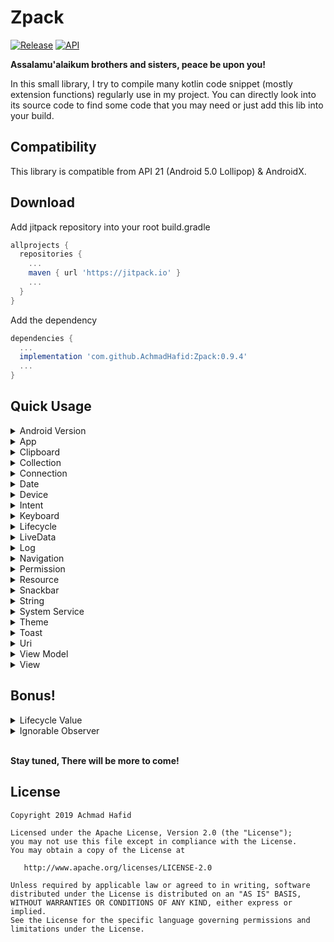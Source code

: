 Zpack
====================

[![Release](https://jitpack.io/v/AchmadHafid/Zpack.svg)](https://jitpack.io/#AchmadHafid/toolbar-badge-menu-item)
[![API](https://img.shields.io/badge/API-21%2B-brightgreen.svg?style=flat)](https://android-arsenal.com/api?level=21)

**Assalamu'alaikum brothers and sisters, peace be upon you!**

In this small library, I try to compile many kotlin code snippet (mostly extension functions) regularly use in my project.
You can directly look into its source code to find some code that you may need or just add this lib into your build.


Compatibility
-------------

This library is compatible from API 21 (Android 5.0 Lollipop) & AndroidX.


Download
--------

Add jitpack repository into your root build.gradle

```groovy
allprojects {
  repositories {
    ...
    maven { url 'https://jitpack.io' }
    ...
  }
}
```

Add the dependency

```groovy
dependencies {
  ...
  implementation 'com.github.AchmadHafid:Zpack:0.9.4'
  ...
}
```


Quick Usage
-----------


<details>
  <summary>Android Version</summary>

```kotlin
//Version checking

fun belowLollipopMR1()
fun belowMarshmallow()
fun belowNougat()
fun belowNougatMR1()
fun belowOreo()
fun belowOreoMR1()
fun belowPie()
fun belowQ()

fun atLeastLollipopMR1()
fun atLeastMarshmallow()
fun atLeastNougat()
fun atLeastNougatMR1()
fun atLeastOreo()
fun atLeastOreoMR1()
fun atLeastPie()
fun atLeastQ()
```

</details>
<details>
  <summary>App</summary>

```kotlin
// Inquiry apps info that available on the device

val Context.appName
val Context.appIcon
val Context.foregroundApp
val Context.installedApps
val Context.installedAppsWithLaunchIntent
val Context.installedAppsWithLaunchActivity
val Context.installedLauncherApp

fun Context.getAppName()
fun Context.getAppIcon()
```

</details>
<details>
  <summary>Clipboard</summary>

```kotlin
fun Context.copyPlainTextToClipboard()
fun Context.copyHtmlTextToClipboard()
fun Context.copyRawUriToClipboard()
```

</details>
<details>
  <summary>Collection</summary>

```kotlin
// Null checking

val Collection.areAllNull
val Collection.areAllNotNull

fun areAllNull()
fun areAllNotNull()

// Collection operation

fun MutableList.addIfNotExist()

// Transformer

fun Map<K, List<V>>.asMutable(): MutableMap<K, MutableList<V>>
fun Map<K, Set<V>>.asMutable(): MutableMap<K, MutableSet<V>>
```

</details>
<details>
  <summary>Connection</summary>

```kotlin
val Context.isConnected
val Context.isMobileDataEnabled
val Context.isWifiEnabled
```

</details>
<details>
  <summary>Date</summary>

```kotlin
val Date.isToday
val Date.isYesterday
val Date.formatCompact
val Date.formatShort
val Date.formatMedium
val Date.formatLong

fun String.toDate()
```

</details>
<details>
  <summary>Device</summary>

```kotlin
val Context.hasSoftNavigationKeys
val Context.isScreenOn
val Context.isDeviceLocked
val Context.displayWidth
val Context.displayHeight
val Context.statusBarHeight
val Context.navigationBarHeight
val FragmentActivity.actionBarHeight
```

</details>
<details>
  <summary>Intent</summary>

```kotlin
fun Context.intent()
fun Intent.canBeResolved()

// Common Screen

fun Context.startActivityIfResolved()
fun Context.openAppDetailSettings()
fun Context.openAdminSettings()
fun Context.openUsageAccessSettings()
fun Context.openWirelessSettings()
fun Context.openWriteSettings()

// Common Action

fun Context.openHomeLauncher()
fun Context.share()
fun Context.openUrl()
fun Context.sendEmail()
fun Context.dial()
fun Context.sendSms()

// Service

fun Context.stopService()
fun Context.startService()
fun Context.startForegroundServiceCompat()
fun AppCompatActivity.startForegroundServiceCompat()
```

</details>
<details>
  <summary>Keyboard</summary>

```kotlin
fun Window.adjustKeyboard()
```

</details>
<details>
  <summary>Lifecycle</summary>

```kotlin
val FragmentActivity.lifecycleState
val Fragment.lifecycleState
val Fragment.viewLifecycleState
```

</details>
<details>
  <summary>LiveData</summary>

```kotlin
fun MutableLiveData.setValueIfNew()
fun MutableLiveData.notifyObserver()
```

</details>
<details>
  <summary>Log</summary>

```kotlin
fun d()
fun e()
fun i()
fun v()
fun w()
```

</details>
<details>
  <summary>Navigation</summary>

```kotlin
val Fragment.isStartDestination
fun Fragment.finish() // popup fragment from navigation stack
```

</details>
<details>
  <summary>Permission</summary>

```kotlin
val IntArray.arePermissionsGranted

fun Context.arePermissionsGranted()
fun Context.isPermissionGranted()

val Context.hasWriteSettingPermission
val Context.hasAppUsagePermission

fun AppCompatActivity.requestPermissionCompat()
fun AppCompatActivity.shouldShowRequestPermissionRationales()
fun Fragment.shouldShowRequestPermissionRationales()
```

</details>
<details>
  <summary>Resource</summary>

```kotlin
fun Context.stringRes()
fun Context.stringArrayRes()
fun Context.stringListRes()
fun Context.intRes()
fun Context.intArrayRes()
fun Context.intListRes()
fun Context.dimenRes()
fun Context.colorRes()

fun Fragment.stringRes()
fun Fragment.stringArrayRes()
fun Fragment.stringListRes()
fun Fragment.intRes()
fun Fragment.intArrayRes()
fun Fragment.intListRes()
fun Fragment.dimenRes()
fun Fragment.colorRes()

fun Context.getColorCompat()
fun Context.resolveColor()

fun Context.dpToPx()
fun Context.pxToDp()
fun Context.spToPx()
fun Context.pxToSp()
```

</details>
<details>
  <summary>Snackbar</summary>

```kotlin
fun View.snackBarShort()
fun View.snackBarLong()
fun View.snackBarForever()
```

</details>
<details>
  <summary>String</summary>

```kotlin
val String.toCamelCase
val String.toTitleCase

val String?.blankIfNull
val String?.nullIfBlank
```

</details>
<details>
  <summary>System Service</summary>

```kotlin
// All System Service

val Context.accessibilityManager
...
val Context.windowManager
```

</details>
<details>
  <summary>Theme</summary>

```kotlin
fun applyTheme()
fun lightTheme()
fun darkTheme()
fun defaultTheme()
fun AppCompatActivity.toggleTheme()

val Context.isDarkThemeEnabled
```

</details>
<details>
  <summary>Toast</summary>

```kotlin
fun Context.toastShort
fun Context.toastLong
fun Fragment.toastShort
fun Fragment.toastLong
```

</details>
<details>
  <summary>Uri</summary>

```kotlin
val Uri.isContent
val Uri.isFile
val Uri.isContentOrFile
val Uri.isHttp
val Uri.isHttps
val Uri.isUrl

fun Context.deleteLocalUri()
fun Context.deleteLocalUris()
```

</details>
<details>
  <summary>View Model</summary>

```kotlin
fun ViewModelProvider.getViewModel()
fun FragmentActivity.getViewModel()
fun Fragment.getViewModel()
fun Fragment.getViewModelWithActivityScope()
fun Fragment.getViewModelWithParentScope()
```

</details>
<details>
  <summary>View</summary>
    <br/>
    <details>
  	<summary>Bottom Sheet Dialog</summary>

  ```kotlin
  fun BottomSheetDialog.setExpanded()
  ```

  </details>
  <details>
  	<summary>Constraint Layout</summary>

  ```kotlin
  fun View.clearConstraint()
  var View.constraintMarginStart
  var View.constraintMarginEnd
  ```

  </details>
  <details>
  	<summary>Edit Text</summary>

  ```kotlin
  var EditText.value
  fun EditText.setText()
  fun EditText.onInput()
  fun EditText.showPasswordInputType()
  fun EditText.hidePasswordInputType()
  fun EditText.togglePasswordVisibility()

  const val INPUT_TYPE_VISIBLE_PASSWORD
  const val INPUT_TYPE_HIDDEN_PASSWORD
  ```

  </details>
  <details>
  	<summary>Image View</summary>

  ```kotlin
  fun ImageView.setImageTintList()
  ```

  </details>
  <details>
	<summary>Text View</summary>

  ```kotlin
  fun TextView.setFontRes()
  fun TextView.setTextAppearanceRes()
  fun TextView.setTextRes()
  fun TextView.clear()
  fun TextView.underLine()
  fun TextView.deleteLine()
  fun TextView.bold()
  ```

  </details>
  <details>
  	<summary>View</summary>

  ```kotlin
  fun View.f(id) // shortcut for findViewById(id)
  fun ViewGroup.inflate()

  // Visibility

  val View.isVisible
  fun View.show()
  fun List<View>.show()
  fun View.showIf()
  fun List<View>.showIf()

  val View.isInvisible
  fun View.invisible()
  fun List<View>.invisible()
  fun View.invisibleIf()
  fun List<View>.invisibleIf

  val View.isGone
  fun View.gone()
  fun List<View>.gone()
  fun View.goneIf()
  fun List<View>.goneIf()

  fun View.visibleOrInvisible()
  fun List<View>.visibleOrInvisible()
  fun View.visibleOrGone()
  fun List<View>.visibleOrGone()

  // Availability

  val List<View>.areAllEnabled
  val List<View>.areAllDisabled
  fun List<View>.enabled()

  // Resource

  fun View.setPaddingRes()
  fun View.setBackgroundColorRes()

  // Shape

  fun View.makeRoundedCornerOnTop()

  // Listener

  fun View.onSingleClick()
  ```

  </details>
</details>

Bonus!
-----------
<details>
  <summary>Lifecycle Value</summary>
Forgot to reset a value to null at 'onDestroy' ? Use this handy delegate!

```kotlin
class MainActivity : AppCompatActivity(R.layout.activity_main) { // can also be used inside Fragment or LifecycleService

    private var myObj: SomeHeavyObject? by lifecycleVar { // or viewLifecycleVar for Fragment's view lifecycle binding
    	d("MyInt is destroyed")
        /**
         * this callback will be called at 'onDestroy'
         * after this callback returned, 'myInt' will be set to null
         */
    }

    fun onCreate(savedInstanceState: Bundle?) {
    	super.onCreate(savedInstanceState)
        myObj = SomeHeavyObject() // use value as usual
    }

}
```

</details>
<details>
	<summary>Ignorable Observer</summary>
Usually we atttach a livedata observer at 'OnCreate' lifecycle event. This is a standard way to make sure that we only attach an observer once. But what if you want to attach a livedata observer dynamically? maybe after some event like 'onClick'? Use this handy extension!

```kotlin
class MainActivity : AppCompatActivity(R.layout.activity_main) {

    fun thisFunctionMaybeCalledMultipleTimes() {
        /**
         * below observe function will be ignored if already called before
         * by doing this, we prevent a multiple observer with the same lifecycle owner to be attached to the same livedata
         */
        myViewModel.myLiveData.observeOrIgnore() {
            // callback
        }
    }

}
```

</details>

<br/>**Stay tuned, There will be more to come!**<br/>


License
-------

    Copyright 2019 Achmad Hafid

    Licensed under the Apache License, Version 2.0 (the "License");
    you may not use this file except in compliance with the License.
    You may obtain a copy of the License at

       http://www.apache.org/licenses/LICENSE-2.0

    Unless required by applicable law or agreed to in writing, software
    distributed under the License is distributed on an "AS IS" BASIS,
    WITHOUT WARRANTIES OR CONDITIONS OF ANY KIND, either express or implied.
    See the License for the specific language governing permissions and
    limitations under the License.
